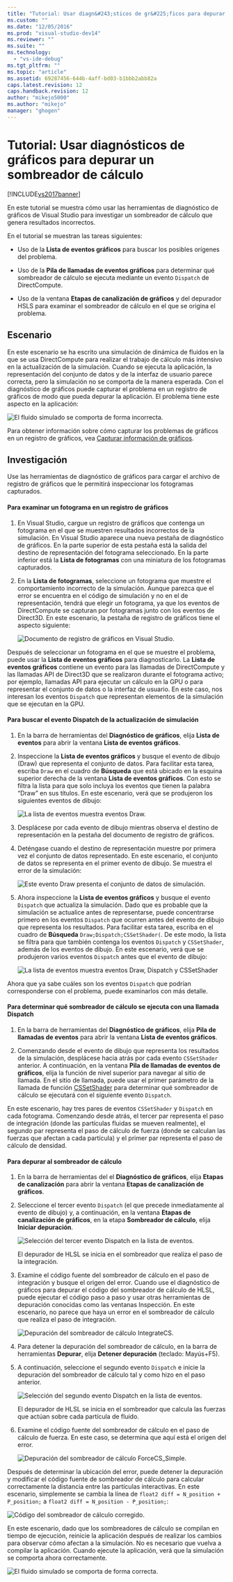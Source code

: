 ```yaml
---
title: "Tutorial: Usar diagn&#243;sticos de gr&#225;ficos para depurar un sombreador de c&#225;lculo | Microsoft Docs"
ms.custom: ""
ms.date: "12/05/2016"
ms.prod: "visual-studio-dev14"
ms.reviewer: ""
ms.suite: ""
ms.technology: 
  - "vs-ide-debug"
ms.tgt_pltfrm: ""
ms.topic: "article"
ms.assetid: 69287456-644b-4aff-bd03-b1bbb2abb82a
caps.latest.revision: 12
caps.handback.revision: 12
author: "mikejo5000"
ms.author: "mikejo"
manager: "ghogen"
---
```

# Tutorial: Usar diagn&#243;sticos de gr&#225;ficos para depurar un sombreador de c&#225;lculo
[!INCLUDE[vs2017banner](../code-quality/includes/vs2017banner.md)]

En este tutorial se muestra cómo usar las herramientas de diagnóstico de gráficos de Visual Studio para investigar un sombreador de cálculo que genera resultados incorrectos.  
  
 En el tutorial se muestran las tareas siguientes:  
  
-   Uso de la **Lista de eventos gráficos** para buscar los posibles orígenes del problema.  
  
-   Uso de la **Pila de llamadas de eventos gráficos** para determinar qué sombreador de cálculo se ejecuta mediante un evento `Dispatch` de DirectCompute.  
  
-   Uso de la ventana **Etapas de canalización de gráficos** y del depurador HSLS para examinar el sombreador de cálculo en el que se origina el problema.  
  
## Escenario  
 En este escenario se ha escrito una simulación de dinámica de fluidos en la que se usa DirectCompute para realizar el trabajo de cálculo más intensivo en la actualización de la simulación.  Cuando se ejecuta la aplicación, la representación del conjunto de datos y de la interfaz de usuario parece correcta, pero la simulación no se comporta de la manera esperada.  Con el diagnóstico de gráficos puede capturar el problema en un registro de gráficos de modo que pueda depurar la aplicación.  El problema tiene este aspecto en la aplicación:  
  
 ![El fluido simulado se comporta de forma incorrecta.](../debugger/media/gfx_diag_demo_compute_shader_fluid_problem.png "gfx\_diag\_demo\_compute\_shader\_fluid\_problem")  
  
 Para obtener información sobre cómo capturar los problemas de gráficos en un registro de gráficos, vea [Capturar información de gráficos](../debugger/capturing-graphics-information.md).  
  
## Investigación  
 Use las herramientas de diagnóstico de gráficos para cargar el archivo de registro de gráficos que le permitirá inspeccionar los fotogramas capturados.  
  
#### Para examinar un fotograma en un registro de gráficos  
  
1.  En Visual Studio, cargue un registro de gráficos que contenga un fotograma en el que se muestren resultados incorrectos de la simulación.  En Visual Studio aparece una nueva pestaña de diagnóstico de gráficos.  En la parte superior de esta pestaña está la salida del destino de representación del fotograma seleccionado.  En la parte inferior está la **Lista de fotogramas** con una miniatura de los fotogramas capturados.  
  
2.  En la **Lista de fotogramas**, seleccione un fotograma que muestre el comportamiento incorrecto de la simulación.  Aunque parezca que el error se encuentra en el código de simulación y no en el de representación, tendrá que elegir un fotograma, ya que los eventos de DirectCompute se capturan por fotogramas junto con los eventos de Direct3D.  En este escenario, la pestaña de registro de gráficos tiene el aspecto siguiente:  
  
     ![Documento de registro de gráficos en Visual Studio.](../debugger/media/gfx_diag_demo_compute_shader_fluid_step_1.png "gfx\_diag\_demo\_compute\_shader\_fluid\_step\_1")  
  
 Después de seleccionar un fotograma en el que se muestre el problema, puede usar la **Lista de eventos gráficos** para diagnosticarlo.  La **Lista de eventos gráficos** contiene un evento para las llamadas de DirectCompute y las llamadas API de Direct3D que se realizaron durante el fotograma activo; por ejemplo, llamadas API para ejecutar un cálculo en la GPU o para representar el conjunto de datos o la interfaz de usuario.  En este caso, nos interesan los eventos `Dispatch` que representan elementos de la simulación que se ejecutan en la GPU.  
  
#### Para buscar el evento Dispatch de la actualización de simulación  
  
1.  En la barra de herramientas del **Diagnóstico de gráficos**, elija **Lista de eventos** para abrir la ventana **Lista de eventos gráficos**.  
  
2.  Inspeccione la **Lista de eventos gráficos** y busque el evento de dibujo \(Draw\) que representa el conjunto de datos.  Para facilitar esta tarea, escriba `Draw` en el cuadro de **Búsqueda** que está ubicado en la esquina superior derecha de la ventana **Lista de eventos gráficos**.  Con esto se filtra la lista para que solo incluya los eventos que tienen la palabra “Draw” en sus títulos.  En este escenario, verá que se produjeron los siguientes eventos de dibujo:  
  
     ![La lista de eventos muestra eventos Draw.](../debugger/media/gfx_diag_demo_compute_shader_fluid_step_2.png "gfx\_diag\_demo\_compute\_shader\_fluid\_step\_2")  
  
3.  Desplácese por cada evento de dibujo mientras observa el destino de representación en la pestaña del documento de registro de gráficos.  
  
4.  Deténgase cuando el destino de representación muestre por primera vez el conjunto de datos representado.  En este escenario, el conjunto de datos se representa en el primer evento de dibujo.  Se muestra el error de la simulación:  
  
     ![Este evento Draw presenta el conjunto de datos de simulación.](../debugger/media/gfx_diag_demo_compute_shader_fluid_step_3.png "gfx\_diag\_demo\_compute\_shader\_fluid\_step\_3")  
  
5.  Ahora inspeccione la **Lista de eventos gráficos** y busque el evento `Dispatch` que actualiza la simulación.  Dado que es probable que la simulación se actualice antes de representarse, puede concentrarse primero en los eventos `Dispatch` que ocurren antes del evento de dibujo que representa los resultados.  Para facilitar esta tarea, escriba en el cuadro de **Búsqueda** `Draw;Dispatch;CSSetShader(`.  De este modo, la lista se filtra para que también contenga los eventos `Dispatch` y `CSSetShader`, además de los eventos de dibujo.  En este escenario, verá que se produjeron varios eventos `Dispatch` antes que el evento de dibujo:  
  
     ![La lista de eventos muestra eventos Draw, Dispatch y CSSetShader](../debugger/media/gfx_diag_demo_compute_shader_fluid_step_4.png "gfx\_diag\_demo\_compute\_shader\_fluid\_step\_4")  
  
 Ahora que ya sabe cuáles son los eventos `Dispatch` que podrían corresponderse con el problema, puede examinarlos con más detalle.  
  
#### Para determinar qué sombreador de cálculo se ejecuta con una llamada Dispatch  
  
1.  En la barra de herramientas del **Diagnóstico de gráficos**, elija **Pila de llamadas de eventos** para abrir la ventana **Lista de eventos gráficos**.  
  
2.  Comenzando desde el evento de dibujo que representa los resultados de la simulación, desplácese hacia atrás por cada evento `CSSetShader` anterior.  A continuación, en la ventana **Pila de llamadas de eventos de gráficos**, elija la función de nivel superior para navegar al sitio de llamada.  En el sitio de llamada, puede usar el primer parámetro de la llamada de función [CSSetShader](http://msdn.microsoft.com/library/ff476402.aspx) para determinar qué sombreador de cálculo se ejecutará con el siguiente evento `Dispatch`.  
  
 En este escenario, hay tres pares de eventos `CSSetShader` y `Dispatch` en cada fotograma.  Comenzando desde atrás, el tercer par representa el paso de integración \(donde las partículas fluidas se mueven realmente\), el segundo par representa el paso de cálculo de fuerza \(donde se calculan las fuerzas que afectan a cada partícula\) y el primer par representa el paso de cálculo de densidad.  
  
#### Para depurar al sombreador de cálculo  
  
1.  En la barra de herramientas del el **Diagnóstico de gráficos**, elija **Etapas de canalización** para abrir la ventana **Etapas de canalización de gráficos**.  
  
2.  Seleccione el tercer evento `Dispatch` \(el que precede inmediatamente al evento de dibujo\) y, a continuación, en la ventana **Etapas de canalización de gráficos**, en la etapa **Sombreador de cálculo**, elija **Iniciar depuración**.  
  
     ![Selección del tercer evento Dispatch en la lista de eventos.](../debugger/media/gfx_diag_demo_compute_shader_fluid_step_6.png "gfx\_diag\_demo\_compute\_shader\_fluid\_step\_6")  
  
     El depurador de HLSL se inicia en el sombreador que realiza el paso de la integración.  
  
3.  Examine el código fuente del sombreador de cálculo en el paso de integración y busque el origen del error.  Cuando use el diagnóstico de gráficos para depurar el código del sombreador de cálculo de HLSL, puede ejecutar el código paso a paso y usar otras herramientas de depuración conocidas como las ventanas Inspección.  En este escenario, no parece que haya un error en el sombreador de cálculo que realiza el paso de integración.  
  
     ![Depuración del sombreador de cálculo IntegrateCS.](../debugger/media/gfx_diag_demo_compute_shader_fluid_step_7.png "gfx\_diag\_demo\_compute\_shader\_fluid\_step\_7")  
  
4.  Para detener la depuración del sombreador de cálculo, en la barra de herramientas **Depurar**, elija **Detener depuración** \(teclado: Mayús\+F5\).  
  
5.  A continuación, seleccione el segundo evento `Dispatch` e inicie la depuración del sombreador de cálculo tal y como hizo en el paso anterior.  
  
     ![Selección del segundo evento Dispatch en la lista de eventos.](../debugger/media/gfx_diag_demo_compute_shader_fluid_step_8.png "gfx\_diag\_demo\_compute\_shader\_fluid\_step\_8")  
  
     El depurador de HLSL se inicia en el sombreador que calcula las fuerzas que actúan sobre cada partícula de fluido.  
  
6.  Examine el código fuente del sombreador de cálculo en el paso de cálculo de fuerza.  En este caso, se determina que aquí está el origen del error.  
  
     ![Depuración del sombreador de cálculo ForceCS&#95;Simple.](../debugger/media/gfx_diag_demo_compute_shader_fluid_step_9.png "gfx\_diag\_demo\_compute\_shader\_fluid\_step\_9")  
  
 Después de determinar la ubicación del error, puede detener la depuración y modificar el código fuente de sombreador de cálculo para calcular correctamente la distancia entre las partículas interactivas.  En este escenario, simplemente se cambia la línea de `float2 diff = N_position + P_position;` a `float2 diff = N_position - P_position;`:  
  
 ![Código del sombreador de cálculo corregido.](../debugger/media/gfx_diag_demo_compute_shader_fluid_step_10.png "gfx\_diag\_demo\_compute\_shader\_fluid\_step\_10")  
  
 En este escenario, dado que los sombreadores de cálculo se compilan en tiempo de ejecución, reinicie la aplicación después de realizar los cambios para observar cómo afectan a la simulación.  No es necesario que vuelva a compilar la aplicación.  Cuando ejecute la aplicación, verá que la simulación se comporta ahora correctamente.  
  
 ![El fluido simulado se comporta de forma correcta.](../debugger/media/gfx_diag_demo_compute_shader_fluid_resolution.png "gfx\_diag\_demo\_compute\_shader\_fluid\_resolution")